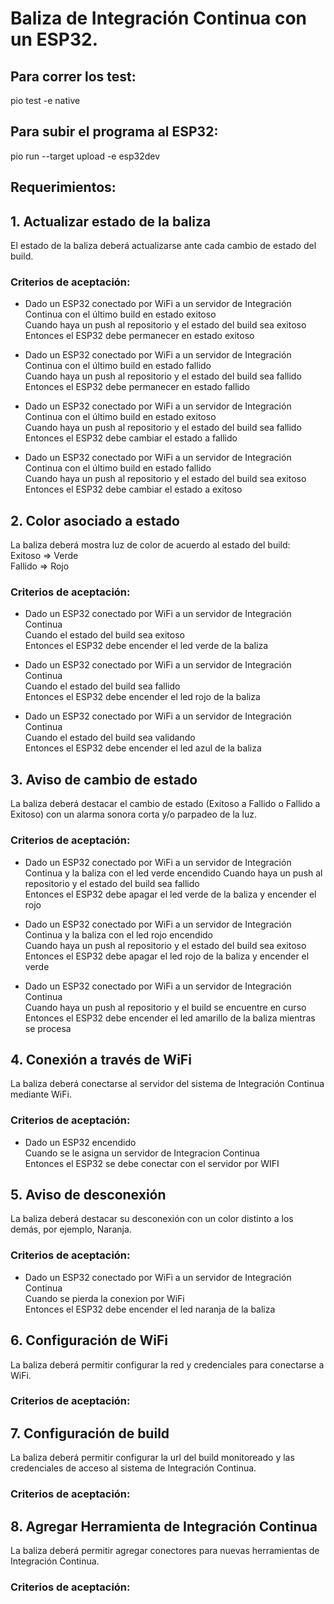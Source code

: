 # Baliza de Integración Continua con un ESP32.

## Para correr los test:
pio test -e native

## Para subir el programa al ESP32:
pio run --target upload -e esp32dev

## Requerimientos:

## 1. Actualizar estado de la baliza  
El estado de la baliza deberá actualizarse ante cada cambio de estado del build.

### Criterios de aceptación:

+ Dado un ESP32 conectado por WiFi a un servidor de Integración Continua con el último build en estado exitoso  
  Cuando haya un push al repositorio y el estado del build sea exitoso  
  Entonces el ESP32 debe permanecer en estado exitoso  

+ Dado un ESP32 conectado por WiFi a un servidor de Integración Continua con el último build en estado fallido  
  Cuando haya un push al repositorio y el estado del build sea fallido  
  Entonces el ESP32 debe permanecer en estado fallido  

+ Dado un ESP32 conectado por WiFi a un servidor de Integración Continua con el último build en estado exitoso  
  Cuando haya un push al repositorio y el estado del build sea fallido  
  Entonces el ESP32 debe cambiar el estado a fallido  

+ Dado un ESP32 conectado por WiFi a un servidor de Integración Continua con el último build en estado fallido  
  Cuando haya un push al repositorio y el estado del build sea exitoso  
  Entonces el ESP32 debe cambiar el estado a exitoso  

## 2. Color asociado a estado  
La baliza deberá mostra luz de color de acuerdo al estado del build:  
Exitoso => Verde  
Fallido => Rojo  

### Criterios de aceptación: 

+ Dado un ESP32 conectado por WiFi a un servidor de Integración Continua  
  Cuando el estado del build sea exitoso  
  Entonces el ESP32 debe encender el led verde de la baliza  

+ Dado un ESP32 conectado por WiFi a un servidor de Integración Continua  
  Cuando el estado del build sea fallido  
  Entonces el ESP32 debe encender el led rojo de la baliza 

+ Dado un ESP32 conectado por WiFi a un servidor de Integración Continua  
  Cuando el estado del build sea validando  
  Entonces el ESP32 debe encender el led azul de la baliza  

## 3. Aviso de cambio de estado    
La baliza deberá destacar el cambio de estado (Exitoso a Fallido o Fallido a Exitoso) con un alarma sonora corta y/o parpadeo de la luz.

### Criterios de aceptación:

+ Dado un ESP32 conectado por WiFi a un servidor de Integración Continua y la baliza con el led verde encendido 
  Cuando haya un push al repositorio y el estado del build sea fallido    
  Entonces el ESP32 debe apagar el led verde de la baliza y encender el rojo  

+ Dado un ESP32 conectado por WiFi a un servidor de Integración Continua y la baliza con el led rojo encendido  
  Cuando haya un push al repositorio y el estado del build sea exitoso   
  Entonces el ESP32 debe apagar el led rojo de la baliza y encender el verde   

+ Dado un ESP32 conectado por WiFi a un servidor de Integración Continua  
  Cuando haya un push al repositorio y el build se encuentre en curso  
  Entonces el ESP32 debe encender el led amarillo de la baliza mientras se procesa    

## 4. Conexión a través de WiFi    
La baliza deberá conectarse al servidor del sistema de Integración Continua mediante WiFi.

### Criterios de aceptación:

+ Dado un ESP32 encendido        
  Cuando se le asigna un servidor de Integracion Continua      
  Entonces el ESP32 se debe conectar con el servidor por WIFI    

## 5. Aviso de desconexión  
La baliza deberá destacar su desconexión con un color distinto a los demás, por ejemplo, Naranja.

### Criterios de aceptación:

+ Dado un ESP32 conectado por WiFi a un servidor de Integración Continua  
  Cuando se pierda la conexion por WiFi    
  Entonces el ESP32 debe encender el led naranja de la baliza  

## 6. Configuración de WiFi     
La baliza deberá permitir configurar la red y credenciales para conectarse a WiFi.

### Criterios de aceptación:

## 7. Configuración de build      
La baliza deberá permitir configurar la url del build monitoreado y las credenciales de acceso al sistema de Integración Continua.  

### Criterios de aceptación:

## 8. Agregar Herramienta de Integración Continua    
La baliza deberá permitir agregar conectores para nuevas herramientas de Integración Continua.

### Criterios de aceptación:
